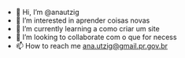 - 👋 Hi, I’m @anautzig
- 👀 I’m interested in  aprender coisas novas
- 🌱 I’m currently learning a como criar um site
- 💞️ I’m looking to collaborate  com o que for necess
- 📫 How to reach me  ana.utzig@gmail.pr.gov.br 

<!---
anautzig/anautzig is a ✨ special ✨ repository because its `README.md` (this file) appears on your GitHub profile.
You can click the Preview link to take a look at your changes.
--->
